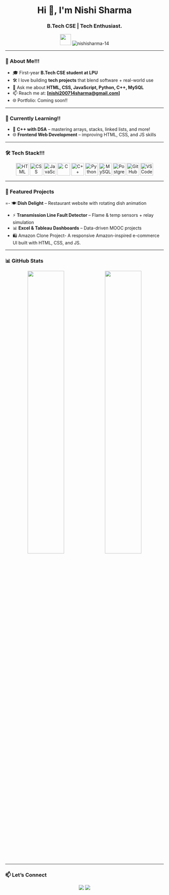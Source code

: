
<h1 align="center">Hi 👋, I'm Nishi Sharma</h1>
<h3 align="center">B.Tech CSE | Tech Enthusiast.</h3>

<p align="center">
  <img src="https://media.giphy.com/media/hvRJCLFzcasrR4ia7z/giphy.gif" width="35px">
  <img src="https://komarev.com/ghpvc/?username=nishi-sharma22&label=Profile%20views&color=0e75b6&style=flat" alt="nishisharma-14" /> 
</p> 

---

### 📌 About Me!!!

- 🎓 First-year **B.Tech CSE student at LPU**
- 🛠️ I love building **tech projects** that blend software + real-world use
- 💬 Ask me about **HTML, CSS, JavaScript, Python, C++, MySQL**
- 📫 Reach me at:  **[nishi200714sharma@gmail.com]**
- 🌐 Portfolio: Coming soon!!

---

### 🚧 Currently Learning!!

- 🧠 **C++ with DSA** – mastering arrays, stacks, linked lists, and more!
- 🌐 **Frontend Web Development** – improving HTML, CSS, and JS skills
---

### 🛠️ Tech Stack!!!

<p align="center">
  <!-- Frontend -->
  <img src="https://cdn.jsdelivr.net/gh/devicons/devicon/icons/html5/html5-original.svg" height="40" alt="HTML" title="HTML5"/>
  <img src="https://cdn.jsdelivr.net/gh/devicons/devicon/icons/css3/css3-original.svg" height="40" alt="CSS" title="CSS3"/>
  <img src="https://cdn.jsdelivr.net/gh/devicons/devicon/icons/javascript/javascript-original.svg" height="40" alt="JavaScript" title="JavaScript"/>

  <!-- Programming -->
  <img src="https://cdn.jsdelivr.net/gh/devicons/devicon/icons/c/c-original.svg" height="40" alt="C" title="C Language"/>
  <img src="https://cdn.jsdelivr.net/gh/devicons/devicon/icons/cplusplus/cplusplus-original.svg" height="40" alt="C++" title="C++"/>
  <img src="https://cdn.jsdelivr.net/gh/devicons/devicon/icons/python/python-original.svg" height="40" alt="Python" title="Python"/>

  <!-- Database... -->
  <img src="https://cdn.jsdelivr.net/gh/devicons/devicon/icons/mysql/mysql-original.svg" height="40" alt="MySQL" title="MySQL"/>
  <img src="https://cdn.jsdelivr.net/gh/devicons/devicon/icons/postgresql/postgresql-original.svg" height="40" alt="PostgreSQL" title="PostgreSQL"/>

  <!-- Tools -->
  <img src="https://cdn.jsdelivr.net/gh/devicons/devicon/icons/github/github-original.svg" height="40" alt="GitHub" title="GitHub"/>
  <img src="https://cdn.jsdelivr.net/gh/devicons/devicon/icons/vscode/vscode-original.svg" height="40" alt="VSCode" title="VS Code"/>
</p> 

---

### 🌟 Featured Projects

=- 🍽️ **Dish Delight** – Restaurant website with rotating dish animation  
- ⚡ **Transmission Line Fault Detector** – Flame & temp sensors + relay simulation 
- 📊 **Excel & Tableau Dashboards** – Data-driven MOOC projects
- 🛍️ Amazon Clone Project- A responsive Amazon-inspired e-commerce UI built with HTML, CSS, and JS.

---

### 📊 GitHub Stats
<p align="center">
  <img src="https://github-readme-stats.vercel.app/api?username=nishisharma-14&show_icons=true&theme=dracula" width="48%" />
  <img src="https://github-readme-streak-stats.herokuapp.com/?user=nishisharma-14&theme=radical" width="48%" />
</p>


---

### 📫 Let’s Connect

<p align="center">
  <a href="nishi200714sharma.com"><img src="https://img.shields.io/badge/Gmail-D14836?style=for-the-badge&logo=gmail&logoColor=white"/></a>
  <a href="https://www.linkedin.com/in/nishi-sharma14"><img src="https://img.shields.io/badge/LinkedIn-blue?style=for-the-badge&logo=linkedin&logoColor=white"/></a>
</p>

